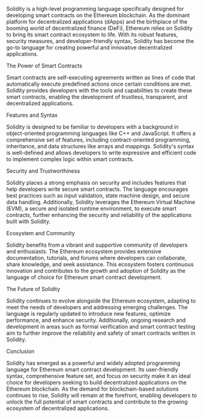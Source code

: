 Solidity is a high-level programming language specifically designed for developing smart contracts on the Ethereum blockchain. As the dominant platform for decentralized applications (dApps) and the birthplace of the booming world of decentralized finance (DeFi), Ethereum relies on Solidity to bring its smart contract ecosystem to life. With its robust features, security measures, and developer-friendly syntax, Solidity has become the go-to language for creating powerful and innovative decentralized applications.

The Power of Smart Contracts

Smart contracts are self-executing agreements written as lines of code that automatically execute predefined actions once certain conditions are met. Solidity provides developers with the tools and capabilities to create these smart contracts, enabling the development of trustless, transparent, and decentralized applications.

Features and Syntax

Solidity is designed to be familiar to developers with a background in object-oriented programming languages like C++ and JavaScript. It offers a comprehensive set of features, including contract-oriented programming, inheritance, and data structures like arrays and mappings. Solidity's syntax is well-defined and allows developers to write expressive and efficient code to implement complex logic within smart contracts.

Security and Trustworthiness

Solidity places a strong emphasis on security and includes features that help developers write secure smart contracts. The language encourages best practices such as input validation, state machine design, and secure data handling. Additionally, Solidity leverages the Ethereum Virtual Machine (EVM), a secure and isolated runtime environment, to execute smart contracts, further enhancing the security and reliability of the applications built with Solidity.

Ecosystem and Community

Solidity benefits from a vibrant and supportive community of developers and enthusiasts. The Ethereum ecosystem provides extensive documentation, tutorials, and forums where developers can collaborate, share knowledge, and seek assistance. This ecosystem fosters continuous innovation and contributes to the growth and adoption of Solidity as the language of choice for Ethereum smart contract development.

The Future of Solidity

Solidity continues to evolve alongside the Ethereum ecosystem, adapting to meet the needs of developers and addressing emerging challenges. The language is regularly updated to introduce new features, optimize performance, and enhance security. Additionally, ongoing research and development in areas such as formal verification and smart contract testing aim to further improve the reliability and safety of smart contracts written in Solidity.

Conclusion

Solidity has emerged as a powerful and widely adopted programming language for Ethereum smart contract development. Its user-friendly syntax, comprehensive feature set, and focus on security make it an ideal choice for developers seeking to build decentralized applications on the Ethereum blockchain. As the demand for blockchain-based solutions continues to rise, Solidity will remain at the forefront, enabling developers to unlock the full potential of smart contracts and contribute to the growing ecosystem of decentralized applications.
